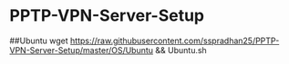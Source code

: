 # PPTP-VPN-Server-Setup

##Ubuntu
wget https://raw.githubusercontent.com/sspradhan25/PPTP-VPN-Server-Setup/master/OS/Ubuntu && Ubuntu.sh

